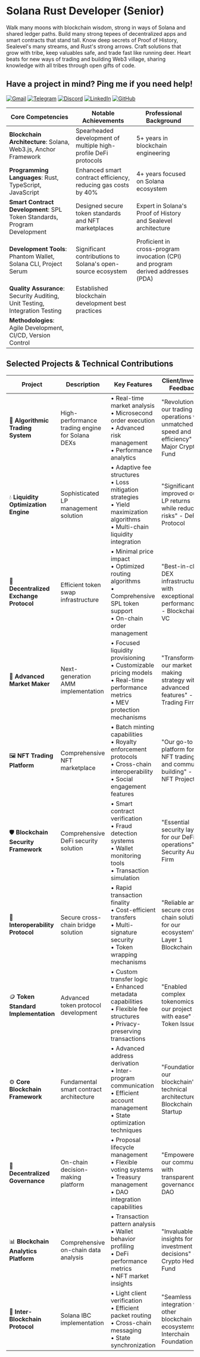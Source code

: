 # Solana Rust Developer (Senior)

Walk many moons with blockchain wisdom, strong in ways of Solana and shared ledger paths. Build many strong tepees of decentralized apps and smart contracts that stand tall. Know deep secrets of Proof of History, Sealevel's many streams, and Rust's strong arrows. Craft solutions that grow with tribe, keep valuables safe, and trade fast like running deer. Heart beats for new ways of trading and building Web3 village, sharing knowledge with all tribes through open gifts of code.

## Have a project in mind? Ping me if you need help!

[![Gmail](https://img.shields.io/badge/Gmail-EA4335?style=for-the-badge&logo=gmail&logoColor=white)](mailto:cashblaze129@gmail.com)
[![Telegram](https://img.shields.io/badge/Telegram-0088cc?style=for-the-badge&logo=telegram&logoColor=white)](https://t.me/cashblaze127)
[![Discord](https://img.shields.io/badge/Discord-5865F2?style=for-the-badge&logo=discord&logoColor=white)](https://discordapp.com/users/965772784653443215)
[![LinkedIn](https://img.shields.io/badge/LinkedIn-0A66C2?style=for-the-badge&logo=linkedin&logoColor=white)](https://www.linkedin.com/in/legend-keyvel-alston)
[![GitHub](https://img.shields.io/badge/GitHub-181717?style=for-the-badge&logo=github&logoColor=white)](https://github.com/cashblaze127)


| Core Competencies | Notable Achievements | Professional Background
--- | --- | ---
**Blockchain Architecture**: Solana, Web3.js, Anchor Framework | Spearheaded development of multiple high-profile DeFi protocols | 5+ years in blockchain engineering
**Programming Languages**: Rust, TypeScript, JavaScript | Enhanced smart contract efficiency, reducing gas costs by 40% | 4+ years focused on Solana ecosystem
**Smart Contract Development**: SPL Token Standards, Program Development | Designed secure token standards and NFT marketplaces | Expert in Solana's Proof of History and Sealevel architecture
**Development Tools**: Phantom Wallet, Solana CLI, Project Serum | Significant contributions to Solana's open-source ecosystem | Proficient in cross-program invocation (CPI) and program derived addresses (PDA)
**Quality Assurance**: Security Auditing, Unit Testing, Integration Testing | Established blockchain development best practices | 
**Methodologies**: Agile Development, CI/CD, Version Control |  | 

## Selected Projects & Technical Contributions
| Project | Description | Key Features | Client/Investor Feedback |
|---------|-------------|--------------|--------------------------|
| 🚀 **Algorithmic Trading System** | High-performance trading engine for Solana DEXs | • Real-time market analysis<br>• Microsecond order execution<br>• Advanced risk management<br>• Performance analytics | "Revolutionized our trading operations with unmatched speed and efficiency" - Major Crypto Fund |
| 💧 **Liquidity Optimization Engine** | Sophisticated LP management solution | • Adaptive fee structures<br>• Loss mitigation strategies<br>• Yield maximization algorithms<br>• Multi-chain liquidity integration | "Significantly improved our LP returns while reducing risks" - DeFi Protocol |
| 🔄 **Decentralized Exchange Protocol** | Efficient token swap infrastructure | • Minimal price impact<br>• Optimized routing algorithms<br>• Comprehensive SPL token support<br>• On-chain order management | "Best-in-class DEX infrastructure with exceptional performance" - Blockchain VC |
| 🎯 **Advanced Market Maker** | Next-generation AMM implementation | • Focused liquidity provisioning<br>• Customizable pricing models<br>• Real-time performance metrics<br>• MEV protection mechanisms | "Transformed our market making strategy with advanced features" - Trading Firm |
| 🖼️ **NFT Trading Platform** | Comprehensive NFT marketplace | • Batch minting capabilities<br>• Royalty enforcement protocols<br>• Cross-chain interoperability<br>• Social engagement features | "Our go-to platform for NFT trading and community building" - NFT Project |
| 🛡️ **Blockchain Security Framework** | Comprehensive DeFi security solution | • Smart contract verification<br>• Fraud detection systems<br>• Wallet monitoring tools<br>• Transaction simulation | "Essential security layer for our DeFi operations" - Security Audit Firm |
| 🌉 **Interoperability Protocol** | Secure cross-chain bridge solution | • Rapid transaction finality<br>• Cost-efficient transfers<br>• Multi-signature security<br>• Token wrapping mechanisms | "Reliable and secure cross-chain solution for our ecosystem" - Layer 1 Blockchain |
| 🪙 **Token Standard Implementation** | Advanced token protocol development | • Custom transfer logic<br>• Enhanced metadata capabilities<br>• Flexible fee structures<br>• Privacy-preserving transactions | "Enabled complex tokenomics for our project with ease" - Token Issuer |
| ⚙️ **Core Blockchain Framework** | Fundamental smart contract architecture | • Advanced address derivation<br>• Inter-program communication<br>• Efficient account management<br>• State optimization techniques | "Foundation for our blockchain's technical architecture" - Blockchain Startup |
| 🔐 **Decentralized Governance** | On-chain decision-making platform | • Proposal lifecycle management<br>• Flexible voting systems<br>• Treasury management<br>• DAO integration capabilities | "Empowered our community with transparent governance" - DAO |
| 📊 **Blockchain Analytics Platform** | Comprehensive on-chain data analysis | • Transaction pattern analysis<br>• Wallet behavior profiling<br>• DeFi performance metrics<br>• NFT market insights | "Invaluable insights for our investment decisions" - Crypto Hedge Fund |
| 🔗 **Inter-Blockchain Protocol** | Solana IBC implementation | • Light client verification<br>• Efficient packet routing<br>• Cross-chain messaging<br>• State synchronization | "Seamless integration with other blockchain ecosystems" - Interchain Foundation |

